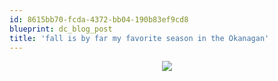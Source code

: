 ```yaml
---
id: 8615bb70-fcda-4372-bb04-190b83ef9cd8
blueprint: dc_blog_post
title: 'fall is by far my favorite season in the Okanagan'
---
```

<div class="pp_items"><div class="pp_item" align="center"><img src="http://static.pixelpipe.com/1f09ce0b-c3f7-47fb-a1bc-9d5e53e8f623_b.jpg" style="max-width:100%;" /></div></div>